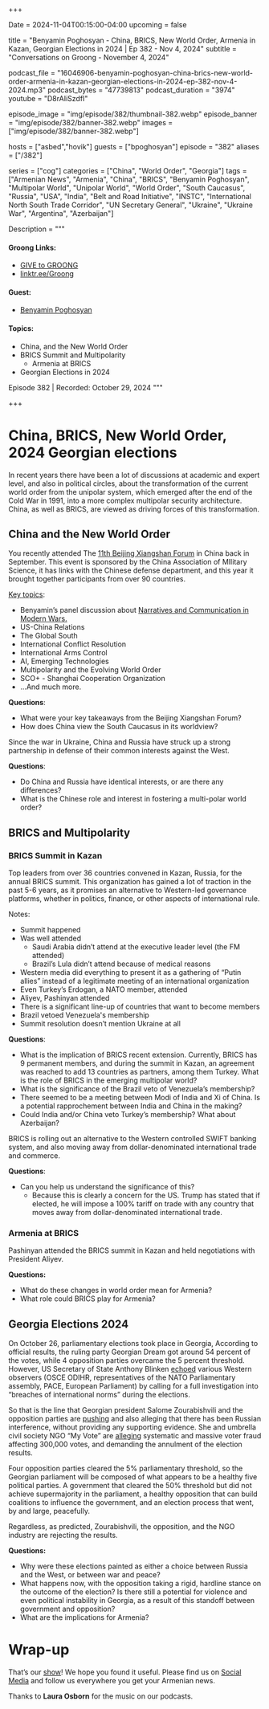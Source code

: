 +++

Date = 2024-11-04T00:15:00-04:00
upcoming = false

title = "Benyamin Poghosyan - China, BRICS, New World Order, Armenia in Kazan, Georgian Elections in 2024 | Ep 382 - Nov 4, 2024"
subtitle = "Conversations on Groong - November 4, 2024"

podcast_file = "16046906-benyamin-poghosyan-china-brics-new-world-order-armenia-in-kazan-georgian-elections-in-2024-ep-382-nov-4-2024.mp3"
podcast_bytes = "47739813"
podcast_duration = "3974"
youtube = "D8rAIiSzdfI"

episode_image = "img/episode/382/thumbnail-382.webp"
episode_banner = "img/episode/382/banner-382.webp"
images = ["img/episode/382/banner-382.webp"]

hosts = ["asbed","hovik"]
guests = ["bpoghosyan"]
episode = "382"
aliases = ["/382"]

series = ["cog"]
categories = ["China", "World Order", "Georgia"]
tags = ["Armenian News", "Armenia", "China", "BRICS", "Benyamin Poghosyan", "Multipolar World", "Unipolar World", "World Order", "South Caucasus", "Russia", "USA", "India", "Belt and Road Initiative", "INSTC", "International North South Trade Corridor", "UN Secretary General", "Ukraine", "Ukraine War", "Argentina", "Azerbaijan"]

Description = """

#### Groong Links:
* [GIVE to GROONG](https://podcasts.groong.org/donate)
* [linktr.ee/Groong](https://linktr.ee/groong)

#### Guest:
* [Benyamin Poghosyan](/guest/bpoghosyan)

#### Topics:
* China, and the New World Order
* BRICS Summit and Multipolarity
    * Armenia at BRICS
* Georgian Elections in 2024

Episode 382 | Recorded: October 29, 2024
"""

+++

# China, BRICS, New World Order, 2024 Georgian elections 

In recent years there have been a lot of discussions at academic and expert level, and also in political circles, about the transformation of the current world order from the unipolar system, which emerged after the end of the Cold War in 1991, into a more complex multipolar security architecture. China, as well as BRICS, are viewed as driving forces of this transformation.


## China and the New World Order

You recently attended The [11th Beijing Xiangshan Forum](https://xiangshanforum.cn/) in China back in September. This event is sponsored by the China Association of MIlitary Science, it has links with the Chinese defense department, and this year it brought together participants from over 90 countries.

[Key topics](https://xiangshanforum.cn/news.html?newcode=Cb3OB4EQ&flag=a):
* Benyamin’s panel discussion about [Narratives and Communication in Modern Wars.](https://xiangshanforum.cn/agenda.html?sessions=%E7%AC%AC%E5%8D%81%E4%B8%80%E5%B1%8A%E5%8C%97%E4%BA%AC%E9%A6%99%E5%B1%B1%E8%AE%BA%E5%9D%9B&code=Sg562g0Af5gfg06h&titleen=The%2011th%20Beijing%20Xiangshan%20Forum&day=2024-09-12)
* US-China Relations
* The Global South
* International Conflict Resolution
* International Arms Control
* AI, Emerging Technologies
* Multipolarity and the Evolving World Order
* SCO+ - Shanghai Cooperation Organization
* …And much more.

**Questions**:
* What were your key takeaways from the Beijing Xiangshan Forum?
* How does China view the South Caucasus in its worldview?

Since the war in Ukraine, China and Russia have struck up a strong partnership in defense of their common interests against the West.

**Questions**:
* Do China and Russia have identical interests, or are there any differences?
* What is the Chinese role and interest in fostering a multi-polar world order?


## BRICS and Multipolarity


### BRICS Summit in Kazan

Top leaders from over 36 countries convened in Kazan, Russia, for the annual BRICS summit. This organization has gained a lot of traction in the past 5-6 years, as it promises an alternative to Western-led governance platforms, whether in politics, finance, or other aspects of international rule. 

Notes:
* Summit happened
* Was well attended
    * Saudi Arabia didn’t attend at the executive leader level (the FM attended)
    * Brazil’s Lula didn’t attend because of medical reasons
* Western media did everything to present it as a gathering of “Putin allies” instead of a legitimate meeting of an international organization
* Even Turkey’s Erdogan, a NATO member, attended
* Aliyev, Pashinyan attended
* There is a significant line-up of countries that want to become members
* Brazil vetoed Venezuela's membership
* Summit resolution doesn’t mention Ukraine at all

**Questions**:
* What is the implication of BRICS recent extension. Currently, BRICS has 9 permanent members, and during the summit in Kazan, an agreement was reached to add 13 countries as partners, among them Turkey. What is the role of BRICS in the emerging multipolar world?
* What is the significance of the Brazil veto of Venezuela’s membership?
* There seemed to be a meeting between Modi of India and Xi of China. Is a potential rapprochement between India and China in the making?
* Could India and/or China veto Turkey’s membership? What about Azerbaijan?

BRICS is rolling out an alternative to the Western controlled SWIFT banking system, and also moving away from dollar-denominated international trade and commerce.

**Questions**:
* Can you help us understand the significance of this? 
    * Because this is clearly a concern for the US. Trump has stated that if elected, he will impose a 100% tariff on trade with any country that moves away from dollar-denominated international trade.


### Armenia at BRICS

Pashinyan attended the BRICS summit in Kazan and held negotiations with President Aliyev.

**Questions:**
* What do these changes in world order mean for Armenia?
* What role could BRICS play for Armenia?


## Georgia Elections 2024

On October 26, parliamentary elections took place in Georgia, According to official results, the ruling party Georgian Dream got around 54 percent of the votes, while 4 opposition parties overcame the 5 percent threshold. However, US Secretary of State Anthony Blinken [echoed](https://civil.ge/archives/631791) various Western observers (OSCE ODIHR, representatives of the NATO Parliamentary assembly, PACE, European Parliament) by calling for a full investigation into “breaches of international norms” during the elections.

So that is the line that Georgian president Salome Zourabishvili and the opposition parties are [pushing](https://www.rferl.org/a/georgia-parliamentary-vote-violence-intimidation-russia-west/33175194.html) and also alleging that there has been Russian interference, without providing any supporting evidence. She and umbrella civil society NGO “My Vote” are [alleging](https://civil.ge/archives/631251) systematic and massive voter fraud affecting 300,000 votes, and demanding the annulment of the election results.

Four opposition parties cleared the 5% parliamentary threshold, so the Georgian parliament will be composed of what appears to be a healthy five political parties. A government that cleared the 50% threshold but did not achieve supermajority in the parliament, a healthy opposition that can build coalitions to influence the government, and an election process that went, by and large, peacefully. 

Regardless, as predicted, Zourabishvili, the opposition, and the NGO industry are rejecting the results.

**Questions:**
* Why were these elections painted as either a choice between Russia and the West, or between war and peace?
* What happens now, with the opposition taking a rigid, hardline stance on the outcome of the election? Is there still a potential for violence and even political instability in Georgia, as a result of this standoff between government and opposition?
* What are the implications for Armenia?



# Wrap-up

That’s our [show](https://podcasts.groong.org/)! We hope you found it useful. Please find us on [Social Media](https://linktr.ee/groong) and follow us everywhere you get your Armenian news.

Thanks to __Laura Osborn__ for the music on our podcasts.

